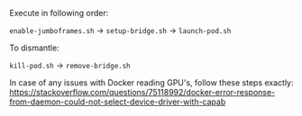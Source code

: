 Execute in following order:

`enable-jumboframes.sh` -> `setup-bridge.sh` -> `launch-pod.sh`


To dismantle:

`kill-pod.sh` -> `remove-bridge.sh`


In case of any issues with Docker reading GPU's, follow these steps exactly:
https://stackoverflow.com/questions/75118992/docker-error-response-from-daemon-could-not-select-device-driver-with-capab

